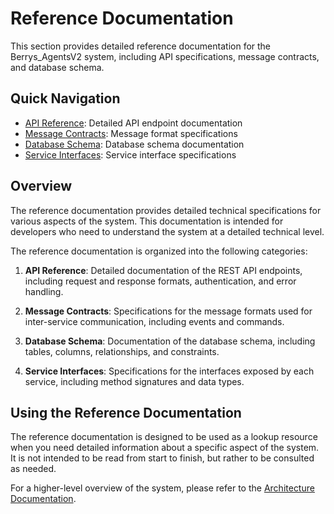 # Reference Documentation

This section provides detailed reference documentation for the Berrys_AgentsV2 system, including API specifications, message contracts, and database schema.

## Quick Navigation

- [API Reference](api.md): Detailed API endpoint documentation
- [Message Contracts](message-contracts.md): Message format specifications
- [Database Schema](database-schema.md): Database schema documentation
- [Service Interfaces](service-interfaces.md): Service interface specifications

## Overview

The reference documentation provides detailed technical specifications for various aspects of the system. This documentation is intended for developers who need to understand the system at a detailed technical level.

The reference documentation is organized into the following categories:

1. **API Reference**: Detailed documentation of the REST API endpoints, including request and response formats, authentication, and error handling.

2. **Message Contracts**: Specifications for the message formats used for inter-service communication, including events and commands.

3. **Database Schema**: Documentation of the database schema, including tables, columns, relationships, and constraints.

4. **Service Interfaces**: Specifications for the interfaces exposed by each service, including method signatures and data types.

## Using the Reference Documentation

The reference documentation is designed to be used as a lookup resource when you need detailed information about a specific aspect of the system. It is not intended to be read from start to finish, but rather to be consulted as needed.

For a higher-level overview of the system, please refer to the [Architecture Documentation](../architecture/index.md).
